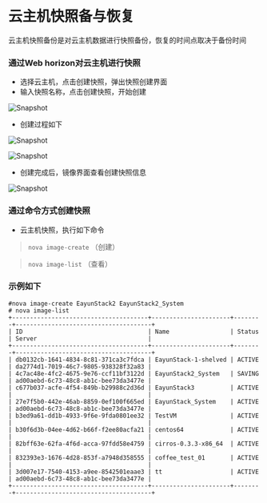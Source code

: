 # 云主机快照备与恢复

云主机快照备份是对云主机数据进行快照备份，恢复的时间点取决于备份时间
### 通过Web horizon对云主机进行快照

* 选择云主机，点击创建快照，弹出快照创建界面
* 输入快照名称，点击创建快照，开始创建

![Snapshot](/basic_admin/Picture/snapshot1.jpg)

* 创建过程如下

![Snapshot](/basic_admin/Picture/snapshot4.jpg)

![Snapshot](/basic_admin/Picture/snapshot2.jpg)

* 创建完成后，镜像界面查看创建快照信息

![Snapshot](/basic_admin/Picture/snapshot3.jpg)

### 通过命令方式创建快照

* 云主机快照，执行如下命令

> ```nova image-create``` （创建）

> ```nova image-list```   （查看）

### 示例如下

```
#nova image-create EayunStack2 EayunStack2_System
# nova image-list
+--------------------------------------+----------------------+--------+--------------------------------------+
| ID                                   | Name                 | Status | Server                               |
+--------------------------------------+----------------------+--------+--------------------------------------+
| db0132cb-1641-4834-8c81-371ca3c7fdca | EayunStack-1-shelved | ACTIVE | da2774d1-7019-46c7-9805-938328f32a83 |
| 4c7ac48e-4fc2-4675-9e76-ccf11bf3122d | EayunStack2_System   | SAVING | ad00aebd-6c73-48c8-ab1c-bee73da3477e |
| c677b037-acfe-4f54-849b-b29988c2d36d | EayunStack3          | ACTIVE |                                      |
| 27e7f5b0-442e-46ab-8859-0ef100f665ed | EayunStack_System    | ACTIVE | ad00aebd-6c73-48c8-ab1c-bee73da3477e |
| b3ed9a61-dd1b-4933-9f6e-9fda0801ee32 | TestVM               | ACTIVE |                                      |
| b30f6d3b-04ee-4d62-b66f-f2ee80acfa21 | centos64             | ACTIVE |                                      |
| 82bff63e-62fa-4f6d-acca-97fdd58e4759 | cirros-0.3.3-x86_64  | ACTIVE |                                      |
| 832393e3-1676-4d28-853f-a7948d358555 | coffee_test_01       | ACTIVE |                                      |
| 3d007e17-7540-4153-a9ee-8542501eaae3 | tt                   | ACTIVE | ad00aebd-6c73-48c8-ab1c-bee73da3477e |
+--------------------------------------+----------------------+--------+--------------------------------------+

```
